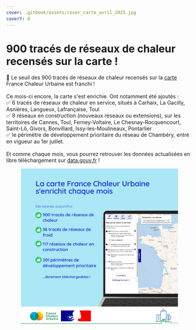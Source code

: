 ```yaml
---
cover: .gitbook/assets/cover_carte_avril_2025.jpg
coverY: 0
---
```


# 900 tracés de réseaux de chaleur recensés sur la carte !

🎉 Le seuil des 900 tracés de réseaux de chaleur recensés sur la [carte](https://france-chaleur-urbaine.beta.gouv.fr/carte) France Chaleur Urbaine est franchi !\
\
Ce mois-ci encore, la carte s'est enrichie. Ont notamment été ajoutés :\
✅ 6 tracés de réseaux de chaleur en service, situés à Carhaix, La Gacilly, Asnières, Langueux, Lafrançaise, Toul\
✅ 9 réseaux en construction (nouveaux réseaux ou extensions), sur les territoires de Cannes, Toul, Ferney-Voltaire, Le Chesnay-Rocquencourt, Saint-Lô, Givors, Bonvillard, Issy-les-Moulineaux, Pontarlier\
✅ le périmètre de développement prioritaire du réseau de Chambéry, entré en vigueur au 1er juillet.\
\
Et comme chaque mois, vous pourrez retrouver les données actualisées en libre téléchargement sur [data.gouv.fr](nouveau-reseau-national-des-initiateurs-de-reseaux-de-chaleur-et-de-froid.md) !

<figure><img src=".gitbook/assets/FCU_carte_juin25.jpg" alt=""><figcaption></figcaption></figure>
